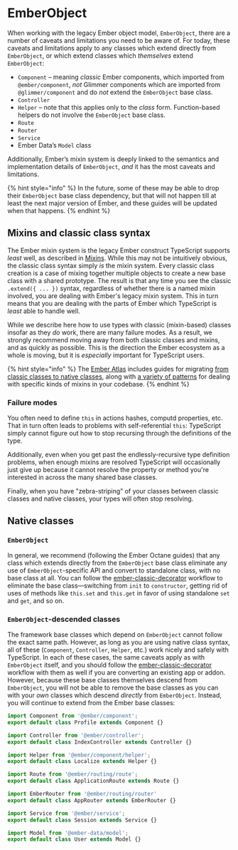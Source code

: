 # EmberObject

When working with the legacy Ember object model, `EmberObject`, there are a number of caveats and limitations you need to be aware of. For today, these caveats and limitations apply to any classes which extend directly from `EmberObject`, or which extend classes which _themselves_ extend `EmberObject`:

* `Component` – meaning _classic_ Ember components, which imported from `@ember/component`, _not_ Glimmer components which are imported from `@glimmer/component` and do _not_ extend the `EmberObject` base class.
* `Controller`
* `Helper` – note that this applies only to the _class_ form. Function-based helpers do not involve the `EmberObject` base class.
* `Route`
* `Router`
* `Service`
* Ember Data’s `Model` class

Additionally, Ember’s mixin system is deeply linked to the semantics and implementation details of `EmberObject`, _and_ it has the most caveats and limitations.

{% hint style="info" %}
In the future, some of these may be able to drop their `EmberObject` base class dependency, but that will not happen till at least the next major version of Ember, and these guides will be updated when that happens.
{% endhint %}

## Mixins and classic class syntax

The Ember mixin system is the legacy Ember construct TypeScript supports _least_ well, as described in [Mixins](https://github.com/typed-ember/ember-cli-typescript/tree/3a434def8b8c8214853cea0762940ccedb2256e8/docs/legacy/mixins/README.md). While this may not be intuitively obvious, the classic class syntax simply _is_ the mixin system. Every classic class creation is a case of mixing together multiple objects to create a new base class with a shared prototype. The result is that any time you see the classic `.extend({ ... })` syntax, regardless of whether there is a named mixin involved, you are dealing with Ember's legacy mixin system. This in turn means that you are dealing with the parts of Ember which TypeScript is _least_ able to handle well.

While we describe here how to use types with classic \(mixin-based\) classes insofar as they _do_ work, there are many failure modes. As a result, we strongly recommend moving away from both classic classes and mixins, and as quickly as possible. This is the direction the Ember ecosystem as a whole is moving, but it is _especially_ important for TypeScript users.

{% hint style="info" %}
The [Ember Atlas](https://emberatlas.com) includes guides for migrating [from classic classes to native classes](https://www.notion.so/Native-Classes-55bd67b580ca49f999660caf98aa1897), along with [a variety of patterns](https://www.notion.so/Converting-Classes-with-Mixins-5dc68c0ac3044e51a218fa7aec71c2db) for dealing with specific kinds of mixins in your codebase.
{% endhint %}

### Failure modes

You often need to define `this` in actions hashes, computd properties, etc. That in turn often leads to problems with self-referential `this`: TypeScript simply cannot figure out how to stop recursing through the definitions of the type.

Additionally, even when you get past the endlessly-recursive type definition problems, when enough mixins are resolved TypeScript will occasionally just give up because it cannot resolve the property or method you're interested in across the many shared base classes.

Finally, when you have "zebra-striping" of your classes between classic classes and native classes, your types will often stop resolving.

## Native classes

### `EmberObject`

In general, we recommend \(following the Ember Octane guides\) that any class which extends directly from the `EmberObject` base class eliminate any use of `EmberObject`-specific API and convert to standalone class, with no base class at all. You can follow the [ember-classic-decorator](https://github.com/emberjs/ember-classic-decorator) workflow to eliminate the base class—switching from `init` to `constructor`, getting rid of uses of methods like `this.set` and `this.get` in favor of using standalone `set` and `get`, and so on.

### `EmberObject`-descended classes

The framework base classes which depend on `EmberObject` cannot follow the exact same path. However, as long as you are using native class syntax, all of these \(`Component`, `Controller`, `Helper`, etc.\) work nicely and safely with TypeScript. In each of these cases, the same caveats apply as with `EmberObject` itself, and you should follow the [ember-classic-decorator](https://github.com/emberjs/ember-classic-decorator) workflow with them as well if you are converting an existing app or addon. However, because these base classes themselves descend from `EmberObject`, you will not be able to remove the base classes as you can with your _own_ classes which descend _directly_ from `EmberObject`. Instead, you will continue to extend from the Ember base classes:

```typescript
import Component from '@ember/component';
export default class Profile extends Component {}
```

```typescript
import Controller from '@ember/controller';
export default class IndexController extends Controller {}
```

```typescript
import Helper from '@ember/component/helper';
export default class Localize extends Helper {}
```

```typescript
import Route from '@ember/routing/route';
export default class ApplicationRoute extends Route {}
```

```typescript
import EmberRouter from '@ember/routing/router'
export default class AppRouter extends EmberRouter {}
```

```typescript
import Service from '@ember/service';
export default class Session extends Service {}
```

```typescript
import Model from '@ember-data/model';
export default class User extends Model {}
```

